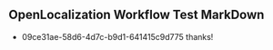 ## OpenLocalization Workflow Test MarkDown
* 09ce31ae-58d6-4d7c-b9d1-641415c9d775 thanks!

<!--HONumber=Jul16_HO2-->


